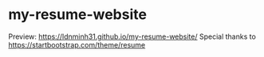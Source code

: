 # my-resume-website

Preview: https://ldnminh31.github.io/my-resume-website/
Special thanks to https://startbootstrap.com/theme/resume
